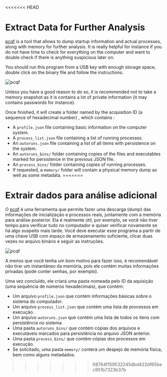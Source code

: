 <<<<<<< HEAD
# Extract Data for Further Analysis

[pcqf](https://github.com/botherder/pcqf) is a tool that allows to dump startup information and actual processes, along with memory for further analysis. It is really helpful for instance if you do not have time to check for everything on the computer and want to double check if there is anything suspicious later on.

You should run this program from a USB key with enough storage space, double click on the binary file and follow the instructions.

![pcqf](../.gitbook/assets/pcqf1.PNG)

Unless you have a good reason to do so, it is recommended not to take a memory snapshot as it is contains a lot of private information (it may contains passwords for instance).

Once finished, it will create a folder named by the acquisition ID (a sequence of hexadecimal number) , which contains :

* A `profile.json` file containing basic information on the computer system.
* A `process_list.json` file containing a list of running processes.
* An `autoruns.json` file containing a list of all items with persistence on the system.
* An `autoruns_bins/` folder containing copies of the files and executables marked for persistence in the previous JSON file.
* An `process_bins/` folder containing copies of running processes.
* If requested, a `memory/` folder will contain a physical memory dump as well as some metadata.
=======
# Extrair dados para análise adicional

O [pcqf](https://github.com/botherder/pcqf) é uma ferramenta que permite fazer uma descarga (_dump_) das informações de inicialização e processos reais, juntamente com a memória para análise posterior. Ela é realmente útil, por exemplo, se você não tiver tempo para verificar tudo no computador e quiser verificar novamente se há algo suspeito mais tarde. Você deve executar esse programa a partir de uma chave USB com espaço de armazenamento suficiente, clicar duas vezes no arquivo binário e seguir as instruções.

![pcqf](../.gitbook/assets/pcqf1.PNG)

A menos que você tenha um bom motivo para fazer isso, é recomendável não tirar um instantâneo da memória, pois ele contém muitas informações privadas (pode conter senhas, por exemplo).

Uma vez concluído, ele criará uma pasta nomeada pelo ID da aquisição (uma sequência de números hexadecimais), que contém:

* Um arquivo `profile.json` que contém informações básicas sobre o sistema do computador.
* Um arquivo `process_list.json` que contém uma lista de processos em execução.
* Um arquivo `autoruns.json` que contém uma lista de todos os itens com persistência no sistema.
* Uma pasta `autoruns_bins/` que contém cópias dos arquivos e executáveis marcados para persistência no arquivo JSON anterior.
* Uma pasta `process_bins/` que contém cópias dos processos em execução.
* Se solicitado, uma pasta `memory/` conterá um despejo de memória física, bem como alguns metadados.
>>>>>>> 08764f159532245dbd422df65bec951b7323b37b
